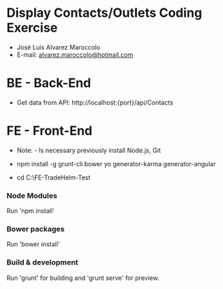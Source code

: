 # Display Contacts/Outlets Coding Exercise

* José Luis Alvarez Maroccolo
* E-mail: alvarez.maroccolo@hotmail.com

# BE - Back-End

* Get data from API: http://localhost:{port}/api/Contacts

# FE - Front-End

* Note:  - Is necessary previously install Node.js, Git

* npm install -g grunt-cli bower yo generator-karma generator-angular

* cd C:\FE-TradeHelm-Test

### Node Modules
Run 'npm install'

### Bower packages
Run 'bower install'

### Build & development
Run 'grunt' for building and 'grunt serve' for preview.